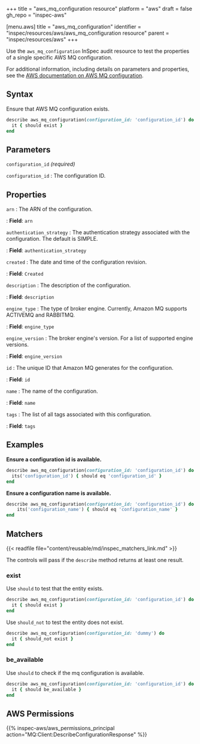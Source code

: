 +++
title = "aws_mq_configuration resource"
platform = "aws"
draft = false
gh_repo = "inspec-aws"

[menu.aws]
title = "aws_mq_configuration"
identifier = "inspec/resources/aws/aws_mq_configuration resource"
parent = "inspec/resources/aws"
+++

Use the `aws_mq_configuration` InSpec audit resource to test the properties of a single specific AWS MQ configuration.

For additional information, including details on parameters and properties, see the [AWS documentation on AWS MQ configuration](https://docs.aws.amazon.com/AWSCloudFormation/latest/UserGuide/aws-resource-amazonmq-configuration.html).

## Syntax

Ensure that AWS MQ configuration exists.

```ruby
describe aws_mq_configuration(configuration_id: 'configuration_id') do
  it { should exist }
end
```

## Parameters

`configuration_id` _(required)_

`configuration_id`
: The configuration ID.

## Properties

`arn`
: The ARN of the configuration.

: **Field**: `arn`

`authentication_strategy`
: The authentication strategy associated with the configuration. The default is SIMPLE.

: **Field**: `authentication_strategy`

`created`
: The date and time of the configuration revision.

: **Field**: `Created`

`description`
: The description of the configuration.

: **Field**: `description`

`engine_type`
: The type of broker engine. Currently, Amazon MQ supports ACTIVEMQ and RABBITMQ.

: **Field**: `engine_type`

`engine_version`
: The broker engine's version. For a list of supported engine versions.

: **Field**: `engine_version`

`id`
: The unique ID that Amazon MQ generates for the configuration.

: **Field**: `id`

`name`
: The name of the configuration.

: **Field**: `name`

`tags`
: The list of all tags associated with this configuration.

: **Field**: `tags`

## Examples

**Ensure a configuration id is available.**

```ruby
describe aws_mq_configuration(configuration_id: 'configuration_id') do
  its('configuration_id') { should eq 'configuration_id' }
end
```

**Ensure a configuration name is available.**

```ruby
describe aws_mq_configuration(configuration_id: 'configuration_id') do
    its('configuration_name') { should eq 'configuration_name' }
end
```

## Matchers

{{< readfile file="content/reusable/md/inspec_matchers_link.md" >}}

The controls will pass if the `describe` method returns at least one result.

### exist

Use `should` to test that the entity exists.

```ruby
describe aws_mq_configuration(configuration_id: 'configuration_id') do
  it { should exist }
end
```

Use `should_not` to test the entity does not exist.

```ruby
describe aws_mq_configuration(configuration_id: 'dummy') do
  it { should_not exist }
end
```

### be_available

Use `should` to check if the mq configuration is available.

```ruby
describe aws_mq_configuration(configuration_id: 'configuration_id') do
  it { should be_available }
end
```

## AWS Permissions

{{% inspec-aws/aws_permissions_principal action="MQ:Client:DescribeConfigurationResponse" %}}
